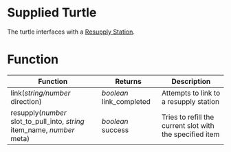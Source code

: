 # Supplied Turtle

The turtle interfaces with a [Resupply Station](/miscellaneous_additions/resupply_station.md).

# Function

|Function|Returns|Description|
|-|-|-|
|link(_string/number_ direction)|_boolean_ link_completed|Attempts to link to a resupply station|
|resupply(_number_ slot_to_pull_into, _string_ item_name, _number_ meta)|_boolean_ success|Tries to refill the current slot with the specified item|